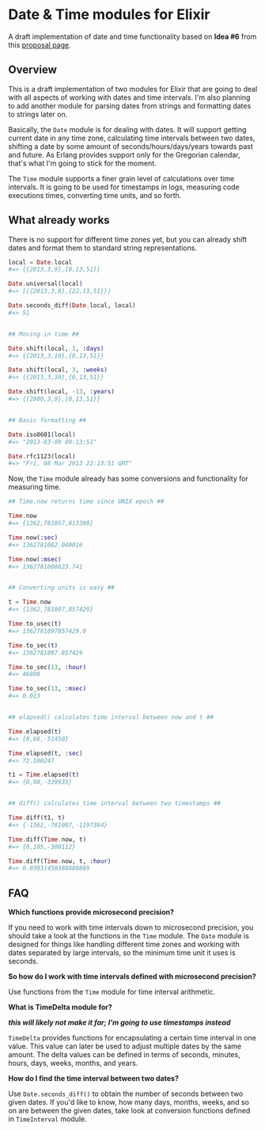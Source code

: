 Date & Time modules for Elixir
==============================

A draft implementation of date and time functionality based on **Idea #6** from this [proposal page](https://github.com/beamcommunity/beamcommunity.github.com/wiki/Project:-Elixir).

## Overview ##

This is a draft implementation of two modules for Elixir that are going to deal with all aspects of working with dates and time intervals. I'm also planning to add another module for parsing dates from strings and formatting dates to strings later on.

Basically, the `Date` module is for dealing with dates. It will support getting current date in any time zone, calculating time intervals between two dates, shifting a date by some amount of seconds/hours/days/years towards past and future. As Erlang provides support only for the Gregorian calendar, that's what I'm going to stick for the moment.

The `Time` module supports a finer grain level of calculations over time intervals. It is going to be used for timestamps in logs, measuring code executions times, converting time units, and so forth.

## What already works ##

There is no support for different time zones yet, but you can already shift dates and format them to standard string representations.

```elixir
local = Date.local
#=> {{2013,3,9},{0,13,51}}

Date.universal(local)
#=> [{{2013,3,8},{22,13,51}}]

Date.seconds_diff(Date.local, local)
#=> 51


## Moving in time ##

Date.shift(local, 1, :days)
#=> {{2013,3,10},{0,13,51}}

Date.shift(local, 3, :weeks)
#=> {{2013,3,30},{0,13,51}}

Date.shift(local, -13, :years)
#=> {{2000,3,9},{0,13,51}}


## Basic formatting ##

Date.iso8601(local)
#=> "2013-03-09 00:13:51"

Date.rfc1123(local)
#=> "Fri, 08 Mar 2013 22:13:51 GMT"
```

Now, the `Time` module already has some conversions and functionality for measuring time.

```elixir
## Time.now returns time since UNIX epoch ##

Time.now
#=> {1362,781057,813380}

Time.now(:sec)
#=> 1362781082.040016

Time.now(:msec)
#=> 1362781088623.741


## Converting units is easy ##

t = Time.now
#=> {1362,781097,857429}

Time.to_usec(t)
#=> 1362781097857429.0

Time.to_sec(t)
#=> 1362781097.857429

Time.to_sec(13, :hour)
#=> 46800

Time.to_sec(13, :msec)
#=> 0.013


## elapsed() calculates time interval between now and t ##

Time.elapsed(t)
#=> {0,68,-51450}

Time.elapsed(t, :sec)
#=> 72.100247

t1 = Time.elapsed(t)
#=> {0,90,-339935}


## diff() calculates time interval between two timestamps ##

Time.diff(t1, t)
#=> {-1362,-781007,-1197364}

Time.diff(Time.now, t)
#=> {0,105,-300112}

Time.diff(Time.now, t, :hour)
#=> 0.03031450388888889
```

## FAQ ##

**Which functions provide microsecond precision?**

If you need to work with time intervals down to microsecond precision, you should take a look at the functions in the `Time` module. The `Date` module is designed for things like handling different time zones and working with dates separated by large intervals, so the minimum time unit it uses is seconds.

**So how do I work with time intervals defined with microsecond precision?**

Use functions from the `Time` module for time interval arithmetic.

**What is TimeDelta module for?**

***this will likely not make it far; I'm going to use timestamps instead***

`TimeDelta` provides functions for encapsulating a certain time interval in one value. This value can later be used to adjust multiple dates by the same amount. The delta values can be defined in terms of seconds, minutes, hours, days, weeks, months, and years.

**How do I find the time interval between two dates?**

Use `Date.seconds_diff()` to obtain the number of seconds between two given dates. If you'd like to know, how many days, months, weeks, and so on are between the given dates, take look at conversion functions defined in `TimeInterval` module.
